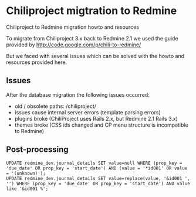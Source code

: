 Chiliproject migtration to Redmine
==================================

Chiliproject to Redmine migration howto and resources


To migrate from Chiliproject 3.x back to Redmine 2.1 we used the guide provided by http://code.google.com/p/chili-to-redmine/

But we faced with several issues which can be solved with the howto and resources provided here.


Issues
------

After the database migration the following issues occurred:

*  old / obsolete paths: /chiliproject/
*  issues cause internal server errors (template parsing errors)
*  plugins broke (ChiliProject uses Rails 2.x, but Redmine 2.1 Rails 3.x)
*  themes broke (CSS ids changed and CP menu structure is incompatible to Redmine)


Post-processing
---------------

    UPDATE redmine_dev.journal_details SET value=null WHERE (prop_key = 'due_date' OR prop_key = 'start_date') AND (value = '*id001' OR value = '(unknown)');
    UPDATE redmine_dev.journal_details SET value=replace(value, '&id001 ', '') WHERE (prop_key = 'due_date' OR prop_key = 'start_date') AND value like '&id001 %';
